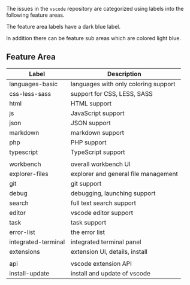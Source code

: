 The issues in the `vscode` repository are categorized using labels into the following feature areas.

The feature area labels have a dark blue label.

In addition there can be feature sub areas which are colored light blue.

## Feature Area
|Label|Description|
|---|---|
|languages-basic|languages with only coloring support|
|css-less-sass|support for CSS, LESS, SASS|
|html|HTML support|
|js|JavaScript support|
|json|JSON support|
|markdown|markdown support|
|php|PHP support|
|typescript|TypeScript support|
||
|workbench|overall workbench UI|
|explorer-files|explorer and general file management|
|git|git support|
|debug|debugging, launching support|
|search|full text search support|
|editor|vscode editor support|
|task|task support|
|error-list|the error list|
|integrated-terminal|integrated terminal panel|
|extensions|extension UI, details, install|
||
|api|vscode extension API|
|install-update|install and update of vscode|
